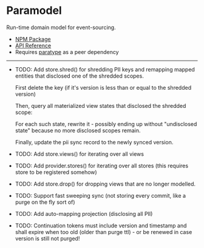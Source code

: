 # Paramodel

Run-time domain model for event-sourcing.

* [NPM Package](https://www.npmjs.com/package/paramodel)
* [API Reference](https://github.com/mwikstrom/paramodel/blob/master/docs/paramodel.md)
* Requires [paratype](https://github.com/mwikstrom/paratype#readme) as a peer dependency

----

- TODO: Add store.shred() for shredding PII keys and remapping mapped entities that
  disclosed one of the shredded scopes.

  First delete the key (if it's version is less than or equal to the shredded version)
  
  Then, query all materialized view states that disclosed the shredded scope:

  For each such state, rewrite it - possibly ending up without "undisclosed state" because
  no more disclosed scopes remain.

  Finally, update the pii sync record to the newly synced version.

- TODO: Add store.views() for iterating over all views

- TODO: Add provider.stores() for iterating over all stores (this requires store to be registered somehow)

- TODO: Add store.drop() for dropping views that are no longer modelled.

- TODO: Support fast sweeping sync (not storing every commit, like a purge on the fly sort of)

- TODO: Add auto-mapping projection (disclosing all PII)

- TODO: Continuation tokens must include version and timestamp and shall expire when too old
  (older than purge ttl) - or be renewed in case version is still not purged!
